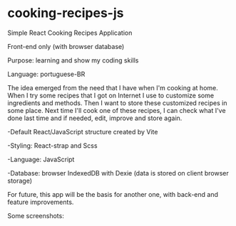 # cooking-recipes-js

Simple React Cooking Recipes Application

Front-end only (with browser database)

Purpose: learning and show my coding skills

Language: portuguese-BR

The idea emerged from the need that I have when I'm cooking at home.
When I try some recipes that I got on Internet I use to customize some ingredients and methods.
Then I want to store these customized recipes in some place.
Next time I'll cook one of these recipes, I can check what I've done last time and if needed, edit, improve and store again.

-Default React/JavaScript structure created by Vite

-Styling: React-strap and Scss

-Language: JavaScript

-Database: browser IndexedDB with Dexie (data is stored on client browser storage)

For future, this app will be the basis for another one, with back-end and feature improvements.

Some screenshots:
